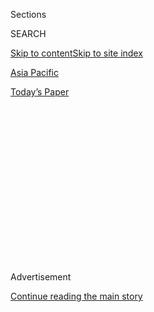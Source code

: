 <div id="app">

<div>

<div>

<div>

<div class="NYTAppHideMasthead css-1q2w90k e1suatyy0">

<div class="section css-ui9rw0 e1suatyy2">

<div class="css-eph4ug er09x8g0">

<div class="css-6n7j50">

</div>

<span class="css-1dv1kvn">Sections</span>

<div class="css-10488qs">

<span class="css-1dv1kvn">SEARCH</span>

</div>

[Skip to content](#site-content)[Skip to site index](#site-index)

</div>

<div id="masthead-section-label" class="css-1wr3we4 eaxe0e00">

[Asia
Pacific](https://www.nytimes.com/section/world/asia)

</div>

<div class="css-10698na e1huz5gh0">

</div>

</div>

<div id="masthead-bar-one" class="section hasLinks css-15hmgas e1csuq9d3">

<div class="css-uqyvli e1csuq9d0">

</div>

<div class="css-1uqjmks e1csuq9d1">

</div>

<div class="css-9e9ivx">

[](https://myaccount.nytimes.com/auth/login?response_type=cookie&client_id=vi)

</div>

<div class="css-1bvtpon e1csuq9d2">

[Today’s
Paper](https://www.nytimes.com/section/todayspaper)

</div>

</div>

</div>

</div>

<div data-aria-hidden="false">

<div id="site-content" data-role="main">

<div>

<div class="css-1aor85t" style="opacity:0.000000001;z-index:-1;visibility:hidden">

<div class="css-1hqnpie">

<div class="css-epjblv">

<span class="css-17xtcya">[Asia
Pacific](/section/world/asia)</span><span class="css-x15j1o">|</span><span class="css-fwqvlz">An
Epidemic of ‘Dead Eyes’ in Kashmir as India Uses Pellet Guns on
Protesters</span>

</div>

<div class="css-k008qs">

<div class="css-1iwv8en">

<span class="css-18z7m18"></span>

<div>

</div>

</div>

<span class="css-1n6z4y">https://nyti.ms/2c1iiMn</span>

<div class="css-1705lsu">

<div class="css-4xjgmj">

<div class="css-4skfbu" data-role="toolbar" data-aria-label="Social Media Share buttons, Save button, and Comments Panel with current comment count" data-testid="share-tools">

  - 
  - 
  - 
  - 
    
    <div class="css-6n7j50">
    
    </div>

  - 
  - 

</div>

</div>

</div>

</div>

</div>

</div>

<div id="NYT_TOP_BANNER_REGION" class="css-13pd83m">

</div>

<div id="top-wrapper" class="css-1sy8kpn">

<div id="top-slug" class="css-l9onyx">

Advertisement

</div>

[Continue reading the main
story](#after-top)

<div class="ad top-wrapper" style="text-align:center;height:100%;display:block;min-height:250px">

<div id="top" class="place-ad" data-position="top" data-size-key="top">

</div>

</div>

<div id="after-top">

</div>

</div>

<div id="sponsor-wrapper" class="css-1hyfx7x">

<div id="sponsor-slug" class="css-19vbshk">

Supported by

</div>

[Continue reading the main
story](#after-sponsor)

<div id="sponsor" class="ad sponsor-wrapper" style="text-align:center;height:100%;display:block">

</div>

<div id="after-sponsor">

</div>

</div>

<div class="css-1vkm6nb ehdk2mb0">

# An Epidemic of ‘Dead Eyes’ in Kashmir as India Uses Pellet Guns on Protesters

</div>

![<span class="css-16f3y1r e13ogyst0">A wave of protests broke out in
mid-July against Indian military presence in Kashmir. Indian security
forces used pellet guns on protesters, causing an epidemic of “dead
eyes.”</span><span class="css-cch8ym"><span class="css-1dv1kvn">Credit</span><span class="css-cnj6d5 e1z0qqy90" itemprop="copyrightHolder"><span class="css-1ly73wi e1tej78p0">Credit...</span><span>Tauseef
Mustafa/Agence France-Presse — Getty
Images</span></span></span>](https://static01.nyt.com/images/2016/08/29/world/29KASHMIR/29KASHMIR-videoSixteenByNine3000-v3.jpg)

<div class="css-xt80pu e12qa4dv0">

<div class="css-18e8msd">

<div class="css-vp77d3 epjyd6m0">

<div class="css-1baulvz">

By [<span class="css-1baulvz last-byline" itemprop="name">Ellen
Barry</span>](https://www.nytimes.com/by/ellen-barry)

</div>

</div>

  - Aug. 28,
    2016

  - 
    
    <div class="css-4xjgmj">
    
    <div class="css-d8bdto" data-role="toolbar" data-aria-label="Social Media Share buttons, Save button, and Comments Panel with current comment count" data-testid="share-tools">
    
      - 
      - 
      - 
      - 
        
        <div class="css-6n7j50">
        
        </div>
    
      - 
      - 
    
    </div>
    
    </div>

</div>

</div>

<div class="section meteredContent css-1r7ky0e" name="articleBody" itemprop="articleBody">

<div class="css-1fanzo5 StoryBodyCompanionColumn">

<div class="css-53u6y8">

SRINAGAR, Kashmir — The street outside is patrolled by riot police
officers in camouflage, bracing for the nightly spasm of violence, but
it is quiet here inside the operating room. The surgeon’s knife slides
into an eyeball as if it were a soft fruit.

The patient’s eyelids have been stretched back with a metal clamp, so
his eyeball bulges out of glistening pink tissue. The surgeon sits with
his back very straight, cutting with tiny movements of his fingers.
Every now and then, a thread of blood appears in the patient’s eye
socket. The patient is 8 years old.

“Very bad,” murmurs the surgeon, Dr. S. Natarajan. But then, all 13
cases he will see today will be very bad.

Since mid-July, when the current wave of protests against the Indian
military presence started, more than 570 patients have reported to
Srinagar’s main government hospital with eyes ruptured by lead pellets,
sometimes known as birdshot, fired by security forces armed with
pump-action shotguns to disperse crowds.

</div>

</div>

<div class="css-1fanzo5 StoryBodyCompanionColumn">

<div class="css-53u6y8">

The patients have mutilated retinas, severed optic nerves, irises
seeping out like puddles of ink. “Dead eyes,” the ophthalmology
department’s chief calls them.

Every season of popular revolt in Kashmir has its marker.

This summer’s protests in the part of Kashmir controlled by India, the
most sustained and violent since 2010, caught the authorities in New
Delhi unaware. The stone-throwing crowds have no political leaders, put
forward no specific demands and metastasized with alarming speed. Around
60 civilians and two members of the security forces have been killed; on
each side, thousands have been wounded.

</div>

</div>

<div class="css-79elbk" data-testid="photoviewer-wrapper">

<div class="css-z3e15g" data-testid="photoviewer-wrapper-hidden">

</div>

<div class="css-1a48zt4 ehw59r15" data-testid="photoviewer-children">

![<span class="css-16f3y1r e13ogyst0" data-aria-hidden="true">Kashmiri
doctors and paramedics, their eyes covered by patches, protested at a
hospital in Srinagar on Aug. 10. They sought to evoke the plight of
victims of pellet guns fired by Indian security forces to disperse
crowds.</span><span class="css-cnj6d5 e1z0qqy90" itemprop="copyrightHolder"><span class="css-1ly73wi e1tej78p0">Credit...</span><span>Tauseef
Mustafa/Agence France-Presse — Getty
Images</span></span>](https://static01.nyt.com/images/2016/08/29/world/29KASHMIR1/29KASHMIR1-articleInline.jpg?quality=75&auto=webp&disable=upscale)

</div>

</div>

<div class="css-1fanzo5 StoryBodyCompanionColumn">

<div class="css-53u6y8">

But 2016 will almost certainly be remembered as the year of dead eyes.
The eye injuries have become such a focus of public anger that last
week, in a conciliatory gesture, India’s home minister, Rajnath Singh,
promised that the pellet guns, as they are known here, would be replaced
by another type of nonlethal weapon in the coming days.

On the ophthalmology ward at the main [Shri Maharaja Hari Singh
Hospital](http://www.gmcsrinagar.net/asstd_hosp/smhs.htm), however, new
patients arrive every day. Walking the hospital hallway, you first
notice a handful of young men in blackout goggles. Then you see them
everywhere. A weary ophthalmologist looks on from the break room as Dr.
Natarajan’s young patient, waking from anesthesia, stirs and begins to
moan.

</div>

</div>

<div class="css-1fanzo5 StoryBodyCompanionColumn">

<div class="css-53u6y8">

“That 8-year-old boy, he will live for 70 or 80 years,” says the doctor,
Afroz Khan. “The history remains there, even if it is not in the books.”

## Retinal Repair

On July 9, Tariq Qureshi, the head of the ophthalmology department, was
at a seminar on pediatric retinal repair.

The previous day, Indian security forces raided a village and [killed
Burhan Muzzafar
Wani](http://www.bbc.com/news/world-asia-india-36762043), a 22-year-old
militant leader whose videos posted on WhatsApp and Facebook attracted a
vast following. But major violence was not expected. Dr. Qureshi was in
the seminar when his phone rang.

It was the hospital emergency room, calling to let him know that two
patients had come in with pellets in their eyes. Dr. Qureshi sent a
doctor over, and the seminar resumed. Ten minutes later, the phone rang
again. It was the same doctor in the emergency room, telling Dr. Qureshi
to come immediately, that the number of patients had risen to
15.

</div>

</div>

<div class="css-79elbk" data-testid="photoviewer-wrapper">

<div class="css-z3e15g" data-testid="photoviewer-wrapper-hidden">

</div>

<div class="css-1a48zt4 ehw59r15" data-testid="photoviewer-children">

<div class="css-1xdhyk6 erfvjey0">

<span class="css-1ly73wi e1tej78p0">Image</span>

<div class="css-zjzyr8">

<div data-testid="lazyimage-container" style="height:547.4385964912279px">

</div>

</div>

</div>

<span class="css-16f3y1r e13ogyst0" data-aria-hidden="true">An Indian
paramilitary trooper held a pellet gun as he stood guard on a road
during a
curfew.</span><span class="css-cnj6d5 e1z0qqy90" itemprop="copyrightHolder"><span class="css-1ly73wi e1tej78p0">Credit...</span><span>Sajjad
Hussain/Agence France-Presse — Getty Images</span></span>

</div>

</div>

<div class="css-1fanzo5 StoryBodyCompanionColumn">

<div class="css-53u6y8">

The four ophthalmologists, who were across the hospital campus from the
emergency room, ran.

For the next 72 hours, they operated in shifts around the clock,
suturing the eyes to keep the matter inside from leaking out. In most
cases, it became clear, the pellets had burst into through the cornea
and out through the retina, leaving little hope of fully restoring
vision. Twenty-seven patients were hit in both eyes. The pellets, when
they could be removed, were preserved on the heads of cotton swabs.

“Once it goes in the eye, it rotates like this, and destroys everything
there inside,” Dr. Qureshi said. “It’s physics. This is a high-velocity
body. It releases a high amount of energy inside. The lens, the iris,
the retina get matted up.”

</div>

</div>

<div class="css-1fanzo5 StoryBodyCompanionColumn">

<div class="css-53u6y8">

The doctors were told to take all possible measures to save their
patients’ vision, including complex surgery, at a cost to the government
of 70,000 rupees, or around $1,040, per operation, Dr. Qureshi said.

The worst cases go to Dr. Natarajan, the director of [Aditya Jyot Eye
Hospital](http://adityajyoteyehospital.org/) in Mumbai, whose visits are
facilitated by the [Borderless World
Foundation](http://borderlessworldfoundation.org/about-us/), a nonprofit
group. Dr. Natarajan specializes in patients whose eyes have been
punctured by projectiles — typically, children standing too near
fireworks, or industrial workers who did not wear protective goggles, or
boxers whose eyes have been punctured by thumbs.

He works in a bubble of calm, eyes pressed to a microscope, using his
hands to work a cutter and a light, and using his bare feet to control
the machines that surround him. On a screen opposite him is an image
captured by a microscopic camera inside the boy’s eye. At times the
image is cloudy, a flashlight searching in the fog; at one point there
are swimming glints of colored light, like those cast by a chandelier in
the sun.

In cases of catastrophic injuries, Dr. Natarajan’s goal is to save a
small portion of the eye’s function, enough to sense light, or movement
of a
hand.

</div>

</div>

<div class="css-79elbk" data-testid="photoviewer-wrapper">

<div class="css-z3e15g" data-testid="photoviewer-wrapper-hidden">

</div>

<div class="css-1a48zt4 ehw59r15" data-testid="photoviewer-children">

<div class="css-1xdhyk6 erfvjey0">

<span class="css-1ly73wi e1tej78p0">Image</span>

<div class="css-zjzyr8">

<div data-testid="lazyimage-container" style="height:250.31578947368422px">

</div>

</div>

</div>

<span class="css-16f3y1r e13ogyst0" data-aria-hidden="true">A father,
who said his son had been injured by pellets shot by security forces,
comforted his son earlier this
month.</span><span class="css-cnj6d5 e1z0qqy90" itemprop="copyrightHolder"><span class="css-1ly73wi e1tej78p0">Credit...</span><span>Cathal
McNaughton/Reuters</span></span>

</div>

</div>

<div class="css-1fanzo5 StoryBodyCompanionColumn">

<div class="css-53u6y8">

“Even that minor change from zero matters a lot, for a man with no
light,” Dr. Natarajan said. “It is like, if you have no money in your
pocket, 10 rupees seems like big money.”

Slowly, as residents stood around him in hushed silence, the surgeon
flattened out the boy’s retina, as thin and delicate as a lace doily,
and used a laser to reattach it to the back of his eye.

</div>

</div>

<div class="css-1fanzo5 StoryBodyCompanionColumn">

<div class="css-53u6y8">

## Boys Hurling Stones

For an Indian security official, to be engulfed by a hostile crowd in
Kashmir is, without a doubt, a life-threatening situation.

At sunset on Friday, Bhavesh Chaudhary, the second-in-command of the
161st Battalion of the Central Reserve Police Force, was drinking tea in
the camp garden when an officer called with the news that 20 or 30 young
men had begun to gather, chanting slogans. He continued drinking tea.
The crowd outside kept growing.

Then, all of a sudden, Commandant Chaudhary and his troops strapped on
helmets and leapt into a column of armored vehicles. As they raced
through the neighborhood, masked boys appeared from the left and the
right, darting out of alleyways, hurling stones. The troops sent stones
rocketing back with small slingshots. The convoy halted at an
intersection. Chanting could be heard, coming closer: “What do we want?
Freedom\!”

Commandant Chaudhary would spend the next hour and a half trying to push
the crowd back. His troops may be heavily armed, but especially at
sunset, when they withdraw to their encampments for the night, it is
clear to everyone that they are
outnumbered.

</div>

</div>

<div style="max-width:100%;margin:0 auto">

<div class="css-17dprlf" data-id="100000004615830" data-slug="kashmirmap" style="max-width:600px">

</div>

</div>

<div class="css-1fanzo5 StoryBodyCompanionColumn">

<div class="css-53u6y8">

On the streets of Srinagar, which have a ghostly emptiness after 50 days
of curfew, people have scrawled, “Indian dogs,” “Go India, go back,” “We
love Pakistan” and “Burhan is alive in our hearts.”

Commandant Chaudhary has dedicated much of his career to battling
stone-throwing crowds. He knows the current of excitement that will
surge through them if they see his forces retreat even a few feet — or,
more powerfully, if they see an officer fall. If the stone-throwers
managed to reach the camp, he said, they would set it on fire.

</div>

</div>

<div class="css-1fanzo5 StoryBodyCompanionColumn">

<div class="css-53u6y8">

“They are not afraid, that is the thing,” he said of the protesters.
“Once somebody has put on a uniform and picked up a weapon, the law
should be maintained, just because the person is there. That is not
happening these days. We lost that in 2010.”

Indian troops use pellet guns for crowd control only in Kashmir. They
were introduced in 2010, halfway through a particularly bloody season of
protest. Pellet guns have been used to break up protests in Egypt,
Bahrain and Tunisia, but most countries do not use them on unarmed
civilians, as the pellets spray widely and cannot be aimed. For
Commandant Chaudhary, who sometimes faces crowds of more than 1,000
hostile young men with a contingent of 20 or 30, it is by far the most
effective weapon at his disposal.

“It causes bodily injury, so you will be feared,” he said.

His battalion commander, Rajesh Yadav, nodded at this assessment. “If
you pinch them,” he said, “only then people will understand.”

This year, the use of pellets on Kashmiri protesters increased sharply,
with the police firing more than 3,000 canisters, or upward of 1.2
million pellets, in the first 32 days of the protests, the Central
Reserve Police Force has said.

Though troops are instructed to aim them below the waist, “sometimes it
is difficult to go in for precise aimed fire at a moving, bending and
running target,” the police explained in response to a lawsuit seeking
to ban their use. If they are withdrawn from the arsenal, Commander
Yadav said matter-of-factly, troops will have to use their firearms.

As for the government hospital, now jammed with injured protesters and
sympathetic volunteers, Commander Yadav said it was no longer a safe
place for his officers to go. Not long ago, one of his men sought
medical help for chest pain but fled in fear of being lynched.

</div>

</div>

<div class="css-1fanzo5 StoryBodyCompanionColumn">

<div class="css-53u6y8">

## 8-Year-Old’s Prognosis

In a recovery ward at Shri Maharaja Hari Singh Hospital, a nurse pushes
a trolley down a row of beds, distributing cups of tea and slices of
white bread to a row of young men in sunglasses.

To converse with them is to see new energy coursing into Kashmir’s old
cycle of violence. It is difficult to find a patient here who admits to
mourning the loss of his eye. They say it is an acceptable price to pay
for azadi, or freedom from Indian rule. Quite a few offer to sacrifice
their second eye for the cause.

Wazira Banwo, 40, is watching her 8-year-old son, Asif Sheikh, recover
from surgery. The boy is curled on his side under a blanket, his head
swathed in surgical gauze, woozy and sick. It was his third operation;
now, with his retina reattached, he may be able to see for a distance of
three to five feet, according to Dr. Natarajan.

Asked whether she was grateful to the government for providing the child
medical care, Ms. Banwo grimaces.

“Not a single person from the government has come to help,” she says.
“If any one of them come to me, I will tell them, ‘You give me your
eyes, I will put them in my child.’”

Ms. Banwo says she often participated in anti-Indian protests herself
but discouraged Asif from taking part this summer because of his youth.

On the day he was injured, she says, he just happened to be standing in
the market when security forces arrived in a van and fired pellet guns.

“This time he is very young,” she says. “But he will grow. He will
understand what happened to him. And he will go out to the street and
throw stones.”

</div>

</div>

</div>

<div>

</div>

<div>

</div>

<div>

</div>

<div>

<div id="bottom-wrapper" class="css-1ede5it">

<div id="bottom-slug" class="css-l9onyx">

Advertisement

</div>

[Continue reading the main
story](#after-bottom)

<div id="bottom" class="ad bottom-wrapper" style="text-align:center;height:100%;display:block;min-height:90px">

</div>

<div id="after-bottom">

</div>

</div>

</div>

</div>

</div>

## Site Index

<div>

</div>

## Site Information Navigation

  - [© <span>2020</span> <span>The New York Times
    Company</span>](https://help.nytimes.com/hc/en-us/articles/115014792127-Copyright-notice)

<!-- end list -->

  - [NYTCo](https://www.nytco.com/)
  - [Contact
    Us](https://help.nytimes.com/hc/en-us/articles/115015385887-Contact-Us)
  - [Work with us](https://www.nytco.com/careers/)
  - [Advertise](https://nytmediakit.com/)
  - [T Brand Studio](http://www.tbrandstudio.com/)
  - [Your Ad
    Choices](https://www.nytimes.com/privacy/cookie-policy#how-do-i-manage-trackers)
  - [Privacy](https://www.nytimes.com/privacy)
  - [Terms of
    Service](https://help.nytimes.com/hc/en-us/articles/115014893428-Terms-of-service)
  - [Terms of
    Sale](https://help.nytimes.com/hc/en-us/articles/115014893968-Terms-of-sale)
  - [Site
    Map](https://spiderbites.nytimes.com)
  - [Help](https://help.nytimes.com/hc/en-us)
  - [Subscriptions](https://www.nytimes.com/subscription?campaignId=37WXW)

</div>

</div>

</div>

</div>
